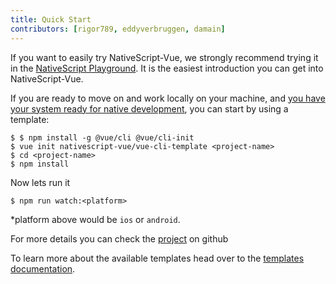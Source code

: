 ```yaml
---
title: Quick Start
contributors: [rigor789, eddyverbruggen, damain]
---
```


If you want to easily try NativeScript-Vue, we strongly recommend trying
it in the [NativeScript Playground](https://play.nativescript.org?template=play-vue). It is the easiest introduction you can get into NativeScript-Vue.

If you are ready to move on and work locally on your machine, and [you
have your system ready for native development](/en/docs/getting-started/installation), you can start by using a template:

```shell
$ $ npm install -g @vue/cli @vue/cli-init
$ vue init nativescript-vue/vue-cli-template <project-name>
$ cd <project-name>
$ npm install
```

Now lets run it 
```shell
$ npm run watch:<platform>
```
*platform above would be `ios` or `android`.

For more details you can check the [project](https://github.com/nativescript-vue/vue-cli-template) on github

To learn more about the available templates head over to the [templates documentation](/en/docs/getting-started/templates).
